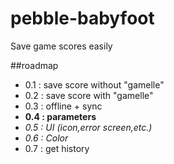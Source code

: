 # pebble-babyfoot
Save game scores easily

##roadmap
- 0.1 : save score without "gamelle"
- 0.2 : save score with "gamelle"
- 0.3 : offline + sync
- **0.4 : parameters**
- _0.5 : UI (icon,error screen,etc.)_
- _0.6 : Color_
- 0.7 : get history

